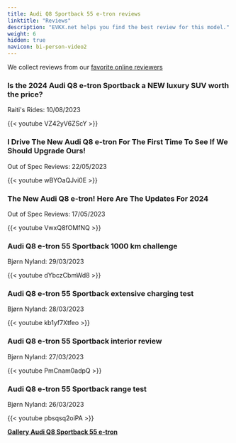```yaml
---
title: Audi Q8 Sportback 55 e-tron reviews
linktitle: "Reviews"
description: "EVKX.net helps you find the best review for this model."
weight: 6
hidden: true
navicon: bi-person-video2
---
```

We collect reviews from our [favorite online reviewers](../../../../../guides/evreviewers/)

<div class="container text-center shadow p-2 pe-4 mb-5 bg-body-tertiary rounded border">
<h3>Is the 2024 Audi Q8 e-tron Sportback a NEW luxury SUV worth the price?</h3>
<p>Raiti's Rides: 10/08/2023</p>

{{< youtube VZ42yV6ZScY >}}

</div>
<div class="container text-center shadow p-2 pe-4 mb-5 bg-body-tertiary rounded border">
<h3>I Drive The New Audi Q8 e-tron For The First Time To See If We Should Upgrade Ours!</h3>
<p>Out of Spec Reviews: 22/05/2023</p>

{{< youtube wBYOaQJvi0E >}}

</div>
<div class="container text-center shadow p-2 pe-4 mb-5 bg-body-tertiary rounded border">
<h3>The New Audi Q8 e-tron! Here Are The Updates For 2024</h3>
<p>Out of Spec Reviews: 17/05/2023</p>

{{< youtube VwxQ8fOMfNQ >}}

</div>
<div class="container text-center shadow p-2 pe-4 mb-5 bg-body-tertiary rounded border">
<h3>Audi Q8 e-tron 55 Sportback 1000 km challenge</h3>
<p>Bjørn Nyland: 29/03/2023</p>

{{< youtube dYbczCbmWd8 >}}

</div>
<div class="container text-center shadow p-2 pe-4 mb-5 bg-body-tertiary rounded border">
<h3>Audi Q8 e-tron 55 Sportback extensive charging test</h3>
<p>Bjørn Nyland: 28/03/2023</p>

{{< youtube kb1yf7Xtfeo >}}

</div>
<div class="container text-center shadow p-2 pe-4 mb-5 bg-body-tertiary rounded border">
<h3>Audi Q8 e-tron 55 Sportback interior review</h3>
<p>Bjørn Nyland: 27/03/2023</p>

{{< youtube PmCnam0adpQ >}}

</div>
<div class="container text-center shadow p-2 pe-4 mb-5 bg-body-tertiary rounded border">
<h3>Audi Q8 e-tron 55 Sportback range test</h3>
<p>Bjørn Nyland: 26/03/2023</p>

{{< youtube pbsqsq2oiPA >}}

</div>
<div class="mt-3 mb-3">
<a href="../gallery/" class="text-decoration-none text-black">
<strong><i class="bi-arrow-left"></i>Gallery  </strong>
</a>
<a href="../" class="text-decoration-none text-black float-end">
<strong>Audi Q8 Sportback 55 e-tron <i class="bi-arrow-right"></i></strong>
</a>
</div>
